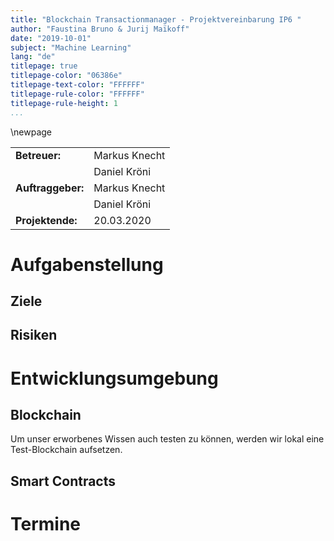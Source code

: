 ```yaml
---
title: "Blockchain Transactionmanager - Projektvereinbarung IP6 "
author: "Faustina Bruno & Jurij Maïkoff"
date: "2019-10-01"
subject: "Machine Learning"
lang: "de"
titlepage: true
titlepage-color: "06386e"
titlepage-text-color: "FFFFFF"
titlepage-rule-color: "FFFFFF"
titlepage-rule-height: 1
...
```

\newpage

|   |   |   
|:--------|:---------|
|**Betreuer:** |          Markus Knecht|
|              |         Daniel Kröni |                   
|**Auftraggeber:**|       Markus Knecht|
|                 |      Daniel Kröni|
|**Projektende:**  |      20.03.2020|

# Aufgabenstellung

## Ziele

## Risiken

# Entwicklungsumgebung

## Blockchain

Um unser erworbenes Wissen auch testen zu können, werden wir lokal eine Test-Blockchain aufsetzen. 

## Smart Contracts

# Termine



